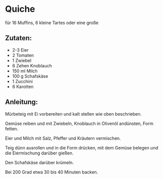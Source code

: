 Quiche
===
für 16 Muffins, 6 kleine Tartes oder eine große

Zutaten:
---
- 2-3  Eier
- 2  Tomaten
- 1  Zwiebel
- 6 Zehen Knoblauch
- 150 ml Milch
- 100 g Schafskäse
- 1  Zucchini
- 6  Karotten

Anleitung:
---
Mürbeteig mit Ei vorbereiten und kalt stellen wie oben beschrieben.

Gemüse reiben und mit Zwiebeln, Knoblauch in Olivenöl andünsten, Form fetten.

Eier und Milch mit Salz, Pfeffer und Kräutern vermischen.

Teig dünn ausrollen und in die Form drücken, mit dem Gemüse belegen und die Eiermischung darüber gießen.

Den Schafskäse darüber krümeln.

Bei 200 Grad etwa 30 bis 40 Minuten backen.